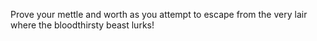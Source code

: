 Prove your mettle and worth as you attempt to escape from the very lair where the bloodthirsty beast lurks!
